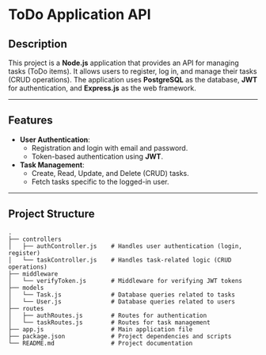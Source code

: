 # ToDo Application API

## Description
This project is a **Node.js** application that provides an API for managing tasks (ToDo items). It allows users to register, log in, and manage their tasks (CRUD operations). The application uses **PostgreSQL** as the database, **JWT** for authentication, and **Express.js** as the web framework.

---

## Features
- **User Authentication**:
  - Registration and login with email and password.
  - Token-based authentication using **JWT**.
- **Task Management**:
  - Create, Read, Update, and Delete (CRUD) tasks.
  - Fetch tasks specific to the logged-in user.

---

## Project Structure
```plaintext
.
├── controllers
│   ├── authController.js    # Handles user authentication (login, register)
│   └── taskController.js    # Handles task-related logic (CRUD operations)
├── middleware
│   └── verifyToken.js       # Middleware for verifying JWT tokens
├── models
│   └── Task.js              # Database queries related to tasks
│   └── User.js              # Database queries related to users
├── routes
│   ├── authRoutes.js        # Routes for authentication
│   └── taskRoutes.js        # Routes for task management
├── app.js                   # Main application file
├── package.json             # Project dependencies and scripts
└── README.md                # Project documentation
